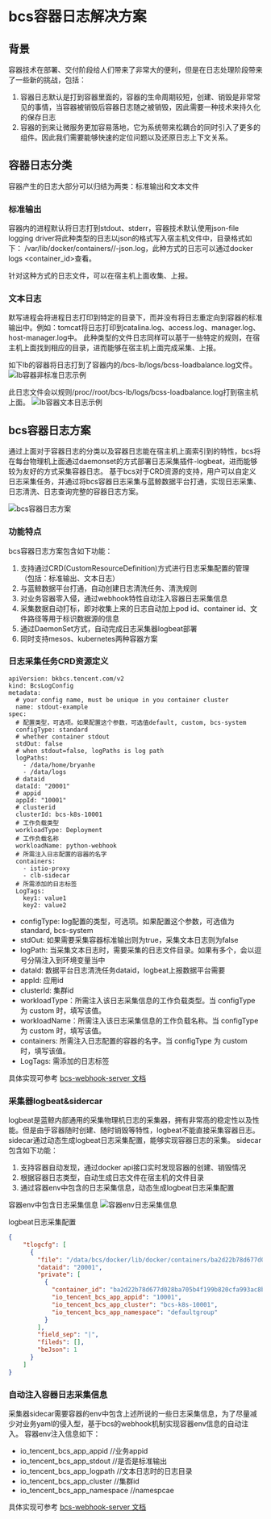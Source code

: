 # bcs容器日志解决方案
## 背景
容器技术在部署、交付阶段给人们带来了非常大的便利，但是在日志处理阶段带来了一些新的挑战，包括：
1. 容器日志默认是打到容器里面的，容器的生命周期较短，创建、销毁是非常常见的事情，当容器被销毁后容器日志随之被销毁，因此需要一种技术来持久化的保存日志
2. 容器的到来让微服务更加容易落地，它为系统带来松耦合的同时引入了更多的组件。因此我们需要能够快速的定位问题以及还原日志上下文关系。

## 容器日志分类
容器产生的日志大部分可以归结为两类：标准输出和文本文件

### 标准输出
容器内的进程默认将日志打到stdout、stderr，容器技术默认使用json-file logging driver将此种类型的日志以json的格式写入宿主机文件中，目录格式如下：
/var/lib/docker/containers/<container-id>/<container-id>-json.log，此种方式的日志可以通过docker logs <container_id>查看。

针对这种方式的日志文件，可以在宿主机上面收集、上报。

### 文本日志
默写进程会将进程日志打印到特定的目录下，而并没有将日志重定向到容器的标准输出中。例如：tomcat将日志打印到catalina.log、access.log、manager.log、host-manager.log中。
此种类型的文件日志同样可以基于一些特定的规则，在宿主机上面找到相应的目录，进而能够在宿主机上面完成采集、上报。

如下lb的容器将日志打到了容器内的/bcs-lb/logs/bcss-loadbalance.log文件。
![lb容器非标准日志示例](./img/lb容器日志.png)

此日志文件会以规则/proc/<container pid>/root/bcs-lb/logs/bcss-loadbalance.log打到宿主机上面。
![lb容器文本日志示例](./img/文本日志宿主机目录.png)

## bcs容器日志方案
通过上面对于容器日志的分类以及容器日志能在宿主机上面索引到的特性，bcs将在每台物理机上面通过daemonset的方式部署日志采集插件-logbeat，进而能够较为友好的方式采集容器日志。
基于bcs对于CRD资源的支持，用户可以自定义日志采集任务，并通过将bcs容器日志采集与蓝鲸数据平台打通，实现日志采集、日志清洗、日志查询完整的容器日志方案。

![bcs容器日志方案](./img/bcs容器日志方案.png)

### 功能特点
bcs容器日志方案包含如下功能：
1. 支持通过CRD(CustomResourceDefinition)方式进行日志采集配置的管理（包括：标准输出、文本日志）
2. 与蓝鲸数据平台打通，自动创建日志清洗任务、清洗规则
3. 对业务容器零入侵，通过webhook特性自动注入容器日志采集信息
4. 采集数据自动打标，即对收集上来的日志自动加上pod id、container id、文件路径等用于标识数据源的信息
5. 通过DaemonSet方式，自动完成日志采集器logbeat部署
6. 同时支持mesos、kubernetes两种容器方案

### 日志采集任务CRD资源定义
```
apiVersion: bkbcs.tencent.com/v2
kind: BcsLogConfig
metadata:
  # your config name, must be unique in you container cluster
  name: stdout-example
spec:
  # 配置类型，可选项。如果配置这个参数，可选值default, custom, bcs-system
  configType: standard
  # whether container stdout
  stdOut: false
  # when stdout=false, logPaths is log path
  logPaths:
    - /data/home/bryanhe
    - /data/logs
  # dataid
  dataId: "20001"
  # appid
  appId: "10001"
  # clusterid
  clusterId: bcs-k8s-10001
  # 工作负载类型
  workloadType: Deployment
  # 工作负载名称
  workloadName: python-webhook
  # 所需注入日志配置的容器的名字
  containers:
    - istio-proxy
    - clb-sidecar
  # 所需添加的日志标签
  LogTags:
    key1: value1
    key2: value2

```
- configType: log配置的类型，可选项。如果配置这个参数，可选值为standard, bcs-system
- stdOut: 如果需要采集容器标准输出则为true，采集文本日志则为false
- logPath: 当采集文本日志时，需要采集的日志文件目录。如果有多个，会以逗号分隔注入到环境变量当中
- dataId: 数据平台日志清洗任务dataid，logbeat上报数据平台需要
- appId: 应用id
- clusterId: 集群id
- workloadType：所需注入该日志采集信息的工作负载类型。当 configType 为 custom 时，填写该值。
- workloadName：所需注入该日志采集信息的工作负载名称。当 configType 为 custom 时，填写该值。
- containers: 所需注入日志配置的容器的名字。当 configType 为 custom 时，填写该值。
- LogTags: 需添加的日志标签

具体实现可参考 [bcs-webhook-server 文档](./bcs-webhook-server.md)

### 采集器logbeat&sidercar
logbeat是蓝鲸内部通用的采集物理机日志的采集器，拥有非常高的稳定性以及性能。但是由于容器随时创建、随时销毁等特性，logbeat不能直接采集容器日志。
sidecar通过动态生成logbeat日志采集配置，能够实现容器日志的采集。
sidecar包含如下功能：
1. 支持容器自动发现，通过docker api接口实时发现容器的创建、销毁情况
2. 根据容器日志类型，自动生成日志文件在宿主机的文件目录
3. 通过容器env中包含的日志采集信息，动态生成logbeat日志采集配置

容器env中包含日志采集信息
![容器env日志采集信息](./img/容器日志env.png)

logbeat日志采集配置
```json
{
    "tlogcfg": [
      {
        "file": "/data/bcs/docker/lib/docker/containers/ba2d22b78d677d028ba705b4f199b820cfa993ac8bb29d1d29ed84d2cc69bc57/ba2d22b78d677d028ba705b4f199b820cfa993ac8bb29d1d29ed84d2cc69bc57-json.log",
        "dataid": "20001",
        "private": [
          {
            "container_id": "ba2d22b78d677d028ba705b4f199b820cfa993ac8bb29d1d29ed84d2cc69bc57",
            "io_tencent_bcs_app_appid": "10001",
            "io_tencent_bcs_app_cluster": "bcs-k8s-10001",
            "io_tencent_bcs_app_namespace": "defaultgroup"
          }
        ],
        "field_sep": "|",
        "fileds": [],
        "beJson": 1
      }
    ]
}
```

### 自动注入容器日志采集信息
采集器sidecar需要容器的env中包含上述所说的一些日志采集信息，为了尽量减少对业务yaml的侵入型，基于bcs的webhook机制实现容器env信息的自动注入。
容器env注入信息如下：
- io_tencent_bcs_app_appid   //业务appid
- io_tencent_bcs_app_stdout //是否是标准输出
- io_tencent_bcs_app_logpath //文本日志时的日志目录
- io_tencent_bcs_app_cluster //集群id
- io_tencent_bcs_app_namespace //namespcae

具体实现可参考 [bcs-webhook-server 文档](./bcs-webhook-server.md)
